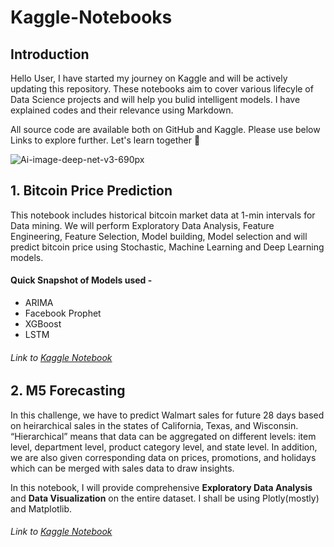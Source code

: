 # Kaggle-Notebooks

## Introduction
Hello User, I have started my journey on Kaggle and will be actively updating this repository. These notebooks aim to cover various lifecyle of Data Science projects and will help you  bulid intelligent models. I have explained codes and their relevance using Markdown. 

All source code are available both on GitHub and Kaggle. Please use below Links to explore further. Let's learn together :metal: 

![Ai-image-deep-net-v3-690px](https://user-images.githubusercontent.com/63149422/95011813-133fd480-0651-11eb-9728-08bdab2fc7da.jpg)

## 1. Bitcoin Price Prediction
This notebook includes historical bitcoin market data at 1-min intervals for Data mining. We will perform Exploratory Data Analysis, Feature Engineering, Feature Selection, Model building, Model selection and will predict bitcoin price using Stochastic, Machine Learning and Deep Learning models.

#### Quick Snapshot of Models used -
- ARIMA
- Facebook Prophet
- XGBoost
- LSTM

###### Link to [Kaggle Notebook](https://www.kaggle.com/akashmathur2212/bitcoin-price-prediction-arima-xgboost-lstm-fbprop)

## 2. M5 Forecasting
In this challenge, we have to predict Walmart sales for future 28 days based on heirarchical sales in the states of California, Texas, and Wisconsin. “Hierarchical” means that data can be aggregated on different levels: item level, department level, product category level, and state level. In addition, we are also given corresponding data on prices, promotions, and holidays which can be merged with sales data to draw insights.

In this notebook, I will provide comprehensive **Exploratory Data Analysis** and **Data Visualization** on the entire dataset. I shall be using Plotly(mostly) and Matplotlib. 

###### Link to [Kaggle Notebook](https://www.kaggle.com/akashmathur2212/comprehensive-data-visualization-m5-eda)

